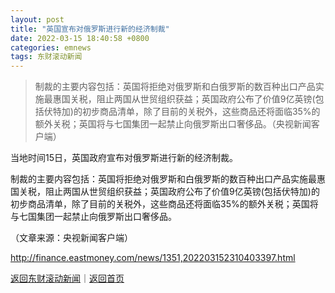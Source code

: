 ```yaml
---
layout: post
title: "英国宣布对俄罗斯进行新的经济制裁"
date: 2022-03-15 18:40:58 +0800
categories: emnews
tags: 东财滚动新闻
---
```

> 制裁的主要内容包括：英国将拒绝对俄罗斯和白俄罗斯的数百种出口产品实施最惠国关税，阻止两国从世贸组织获益；英国政府公布了价值9亿英镑(包括伏特加)的初步商品清单，除了目前的关税外，这些商品还将面临35%的额外关税；英国将与七国集团一起禁止向俄罗斯出口奢侈品。（央视新闻客户端）

<p>当地时间15日，英国政府宣布对俄罗斯进行新的经济制裁。</p>
 <p>制裁的主要内容包括：英国将拒绝对俄罗斯和白俄罗斯的数百种出口产品实施最惠国关税，阻止两国从世贸组织获益；英国政府公布了价值9亿英镑(包括伏特加)的初步商品清单，除了目前的关税外，这些商品还将面临35%的额外关税；英国将与七国集团一起禁止向俄罗斯出口奢侈品。</p><p class="em_media">（文章来源：央视新闻客户端）</p>

<http://finance.eastmoney.com/news/1351,202203152310403397.html>

[返回东财滚动新闻](//finews.withounder.com/emnews/)｜[返回首页](//finews.withounder.com/)
